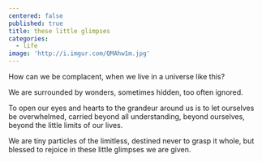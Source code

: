 ```yaml
---
centered: false
published: true
title: these little glimpses
categories:
  - life
image: 'http://i.imgur.com/QMAhw1m.jpg'
---
```

How can we be complacent,
when we live in a universe like this?

We are surrounded by wonders,
sometimes hidden,
too often ignored.

To open our eyes and hearts
to the grandeur around us
is to let ourselves be overwhelmed,
carried beyond all understanding,
beyond ourselves,
beyond the little limits
of our lives.

We are tiny particles of the limitless,
destined never to grasp it whole,
but blessed to rejoice
in these little glimpses
we are given.
